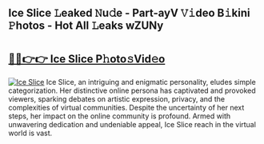 ## Ice Slice 𝙻eaked 𝙽u𝚍e - Part-ayV 𝚅𝚒deo B𝚒kini 𝙿hotos - Hot All 𝙻eaks wZUNy

# <h2><a href="http://ld0frw.urlbe.top/?page=Ice+Slice">🔗🔗👉👉 Ice Slice P𝚑oto𝚜Vid𝚎o</a></h2>

[![Ice Slice](https://i.imgur.com/eBuTRDB.gif)](http://ld0frw.urlbe.top/?page=Ice+Slice)
Ice Slice, an intriguing and enigmatic personality, eludes simple categorization. Her distinctive online persona has captivated and provoked viewers, sparking debates on artistic expression, privacy, and the complexities of virtual communities. Despite the uncertainty of her next steps, her impact on the online community is profound. Armed with unwavering dedication and undeniable appeal, Ice Slice reach in the virtual world is vast.
